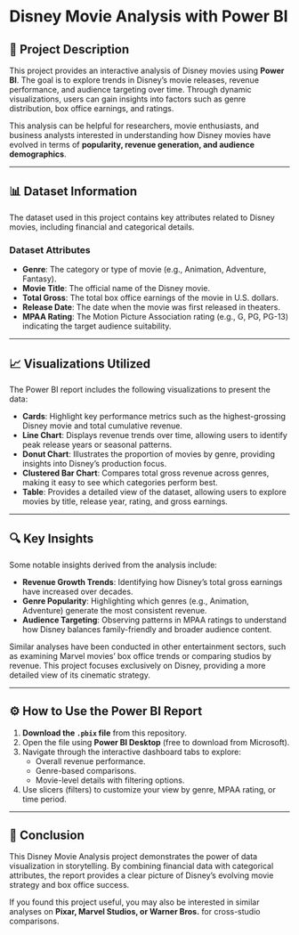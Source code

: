 # Disney Movie Analysis with Power BI

## 📖 Project Description
This project provides an interactive analysis of Disney movies using **Power BI**. The goal is to explore trends in Disney’s movie releases, revenue performance, and audience targeting over time. Through dynamic visualizations, users can gain insights into factors such as genre distribution, box office earnings, and ratings.  

This analysis can be helpful for researchers, movie enthusiasts, and business analysts interested in understanding how Disney movies have evolved in terms of **popularity, revenue generation, and audience demographics**.  

---

## 📊 Dataset Information
The dataset used in this project contains key attributes related to Disney movies, including financial and categorical details.  

### Dataset Attributes
- **Genre**: The category or type of movie (e.g., Animation, Adventure, Fantasy).  
- **Movie Title**: The official name of the Disney movie.  
- **Total Gross**: The total box office earnings of the movie in U.S. dollars.  
- **Release Date**: The date when the movie was first released in theaters.  
- **MPAA Rating**: The Motion Picture Association rating (e.g., G, PG, PG-13) indicating the target audience suitability.  

---

## 📈 Visualizations Utilized
The Power BI report includes the following visualizations to present the data:  

- **Cards**: Highlight key performance metrics such as the highest-grossing Disney movie and total cumulative revenue.  
- **Line Chart**: Displays revenue trends over time, allowing users to identify peak release years or seasonal patterns.  
- **Donut Chart**: Illustrates the proportion of movies by genre, providing insights into Disney’s production focus.  
- **Clustered Bar Chart**: Compares total gross revenue across genres, making it easy to see which categories perform best.  
- **Table**: Provides a detailed view of the dataset, allowing users to explore movies by title, release year, rating, and gross earnings.  

---

## 🔍 Key Insights
Some notable insights derived from the analysis include:  
- **Revenue Growth Trends**: Identifying how Disney’s total gross earnings have increased over decades.  
- **Genre Popularity**: Highlighting which genres (e.g., Animation, Adventure) generate the most consistent revenue.  
- **Audience Targeting**: Observing patterns in MPAA ratings to understand how Disney balances family-friendly and broader audience content.  

Similar analyses have been conducted in other entertainment sectors, such as examining Marvel movies’ box office trends or comparing studios by revenue. This project focuses exclusively on Disney, providing a more detailed view of its cinematic strategy.  

---

## ⚙️ How to Use the Power BI Report
1. **Download the `.pbix` file** from this repository.  
2. Open the file using **Power BI Desktop** (free to download from Microsoft).  
3. Navigate through the interactive dashboard tabs to explore:  
   - Overall revenue performance.  
   - Genre-based comparisons.  
   - Movie-level details with filtering options.  
4. Use slicers (filters) to customize your view by genre, MPAA rating, or time period.  

---

## 📌 Conclusion
This Disney Movie Analysis project demonstrates the power of data visualization in storytelling. By combining financial data with categorical attributes, the report provides a clear picture of Disney’s evolving movie strategy and box office success.  

If you found this project useful, you may also be interested in similar analyses on **Pixar, Marvel Studios, or Warner Bros.** for cross-studio comparisons.  
